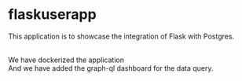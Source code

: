 # flaskuserapp
This application is to showcase the integration of Flask with Postgres.

<br>We have dockerized the application
<br>And we have added the graph-ql dashboard for the data query.
